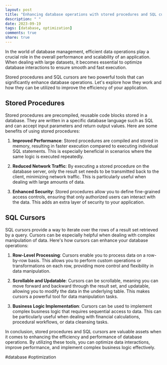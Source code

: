```yaml
---
layout: post
title: "Enhancing database operations with stored procedures and SQL cursors"
description: " "
date: 2023-09-19
tags: [database, optimization]
comments: true
share: true
---
```


In the world of database management, efficient data operations play a crucial role in the overall performance and scalability of an application. When dealing with large datasets, it becomes essential to optimize database interactions to ensure smooth and fast execution.

Stored procedures and SQL cursors are two powerful tools that can significantly enhance database operations. Let's explore how they work and how they can be utilized to improve the efficiency of your application.

## Stored Procedures
Stored procedures are precompiled, reusable code blocks stored in a database. They are written in a specific database language such as SQL and can accept input parameters and return output values. Here are some benefits of using stored procedures:

1. **Improved Performance**: Stored procedures are compiled and stored in memory, resulting in faster execution compared to executing individual SQL statements. This is especially beneficial in scenarios where the same logic is executed repeatedly.

2. **Reduced Network Traffic**: By executing a stored procedure on the database server, only the result set needs to be transmitted back to the client, minimizing network traffic. This is particularly useful when dealing with large amounts of data.

3. **Enhanced Security**: Stored procedures allow you to define fine-grained access controls, ensuring that only authorized users can interact with the data. This adds an extra layer of security to your application.

## SQL Cursors
SQL cursors provide a way to iterate over the rows of a result set retrieved by a query. Cursors can be especially helpful when dealing with complex manipulation of data. Here's how cursors can enhance your database operations:

1. **Row-Level Processing**: Cursors enable you to process data on a row-by-row basis. This allows you to perform custom operations or transformations on each row, providing more control and flexibility in data manipulation.

2. **Scrollable and Updatable**: Cursors can be scrollable, meaning you can move forward and backward through the result set, and updatable, allowing you to modify the data in the underlying table. This makes cursors a powerful tool for data manipulation tasks.

3. **Business Logic Implementation**: Cursors can be used to implement complex business logic that requires sequential access to data. This can be particularly useful when dealing with financial calculations, procedural workflows, or data cleansing tasks.

In conclusion, stored procedures and SQL cursors are valuable assets when it comes to enhancing the efficiency and performance of database operations. By utilizing these tools, you can optimize data interactions, improve performance, and implement complex business logic effectively.

#database #optimization